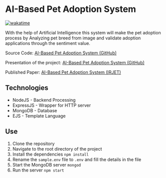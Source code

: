 # **AI-Based Pet Adoption System** <!-- omit in toc -->

[![wakatime](https://wakatime.com/badge/user/51dfdeb9-1041-42fb-9208-3de488dcae61/project/aa2ef1dc-e164-4834-8d6a-cef8208db923.svg?style=social)](https://wakatime.com/badge/user/51dfdeb9-1041-42fb-9208-3de488dcae61/project/aa2ef1dc-e164-4834-8d6a-cef8208db923)

With the help of Artificial Intelligence this system will make the pet adoption process by Analyzing pet breed from image and validate adoption applications through the sentiment value.

Source Code:
[AI-Based Pet Adoption System (GitHub)](https://github.com/SumitK27/Pet-Adopt-MEEN)

Presentation of the project:
[AI-Based Pet Adoption System (GitHub)](https://sumitk27.github.io/AI-Based-Pet-Adoption-Presentation/)

Published Paper:
[AI-Based Pet Adoption System (IRJET)](https://www.irjet.net/archives/V9/i4/IRJET-V9I4298.pdf)

## **Technologies**

-   NodeJS - Backend Processing
-   ExpressJS - Wrapper for HTTP server
-   MongoDB - Database
-   EJS - Template Language

## **Use**

1. Clone the repository
2. Navigate to the root directory of the project
3. Install the dependencies `npm install`
4. Rename the `sample.env` file to `.env` and fill the details in the file
5. Start the MongoDB server `mongod`
6. Run the server `npm start`
